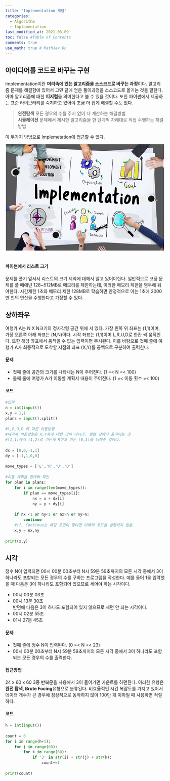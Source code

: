 ```yaml
---
title: "Implementation 개념"
categories: 
  - Algorithm
  - Implementation 
last_modified_at: 2021-03-09
toc: false #Table of Contents
comments: true
use_math: true # MathJax On
---
```


## 아이디어를 코드로 바꾸는 구현

Implementation이란 **머리속에 있는 알고리즘을 소스코드로 바꾸는 과정**이다. 알고리즘 문제를 해결함에 있어서 고민 끝에 얻은 풀이과정을 소스코드로 옮기는 것을 말한다. 아마 알고리즘에 대한 **피지컬**을 의미한다고 볼 수 있을 것이다. 또한 파이썬에서 제공하는 표준 라이브러리를 숙지하고 있어야 조금 더 쉽게 해결할 수도 있다. 

> **완전탐색** 모든 경우의 수를 주저 없이 다 계산하는 해결방법<br>
> **시뮬레이션** 문제에서 제시한 알고리즘을 한 단계씩 차례대로 직접 수행하는 해결 방법<br>

이 두가지 방법으로 Implemetation에 접근할 수 있다.
<br>
<center><img src="/assets/images/implementation1_1.jpg" width="500" ></center>
<br>

#### 파이썬에서 리스트 크기

문제를 풀기 앞서서 리스트의 크기 제약에 대해서 알고 있어야한다. 일반적으로 코딩 문제를 풀 때에넌 128~512MB로 메모리를 제한하는데, 이러한 메모리 제한을 염두해 둬야한다. 시간제한 1초와 메모리 제한 128MB로 학습하면 안정적으로 이는 1초에 2000만 번의 연산을 수행한다고 가정할 수 있다.

## 상하좌우
여행가 A는 N X N크기의 정사각형 공간 위에 서 있다. 가장 왼쪽 위 좌표는 (1,1)이며, 가장 오른쪽 아래 좌표는 (N,N)이다. 시작 좌표는 (1,1)이며 L,R,U,D로 한칸 씩 움직인다. 또한 해당 좌표에서 움직일 수 없는 입력이면 무시된다. 이를 바탕으로 첫째 줄에 여행가 A가 최종적으로 도착할 지점의 좌표 (X,Y)를 공백으로 구분하여 출력한다.

#### 문제
- 첫째 줄에 공간의 크기를 나타내는 N이 주어진다. (1 =< N =< 100)
- 둘째 줄에 여행가 A가 이동할 계획서 내용이 주어진다. (1 =< 이동 횟수 =< 100)

#### 코드
```python
#입력
n = int(input())
x,y = 1,1
plans = input().split()

#L,R,U,D 에 따른 이동방향
#여기서 이동방향은 X,Y축에 대한 것이 아니라. 행렬 상에서 움직이는 것
#(1,1)에서 (1,2)로 가는게 R이고 이는 (0,1)을 더해준 것이다.

dx = [0,0,-1,1]
dy = [-1,1,0,0]

move_types = ['L','R','U','D']

#이동 계획을 한개씩 확인
for plan in plans:
    for i in range(len(move_types)):
        if plan == move_types[i]:
            nx = x + dx[i]
            ny = y + dy[i]
    
    if nx <1 or ny<1 or nx>n or ny>n:
        continue
    #if, Continue는 해당 조건이 맞다면 아래의 코드를 실행하지 않음.
    x,y = nx,ny
    
print(x,y)
```
## 시각
정수 N이 입력되면 00시 00분 00초부터 N시 59분 59초까지의 모든 시각 중에서 3이 하나라도 포함되는 모든 경우의 수를 구하는 프로그램을 작성한다. 예를 들어 1을 입력했을 때 다음은 3이 하나라도 포함되어 있으므로 세어야 하는 시각이다.
- 00시 00분 03초
- 00시 13분 30초<br>
반면에 다음은 3이 하나도 포함되어 있지 않으므로 세면 안 되는 시각이다.
- 00시 02분 55초
- 01시 27분 45초

#### 문제 
- 첫째 줄에 정수 N이 입력된다. (0 =< N =< 23)
- 00시 00분 00초부터 N시 59분 59초까지의 모든 시각 중에서 3이 하나라도 포함되는 모든 경우의 수를 출력한다.

#### 접근방법
24 x 60 x 60 3중 반복문을 사용해서 3이 들어가면 카운트를 하면된다. 이러한 유형은 **완전 탐색, Brute Focing**유형으로 분류된다. 비효율적인 시간 복잡도를 가지고 있어서 데이터 개수가 큰 경우에 정상적으로 동작하지 않아 100만 개 이하일 때 사용하면 적절하다.

#### 코드
```python
h = int(input())

count = 0
for i in range(h+1):
    for j in range(60):
        for k in range(60):
            if '3' in str(i) + str(j) + str(k):
                count+=1

print(count)
```
